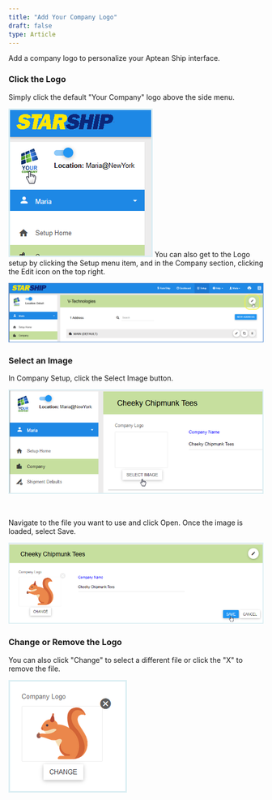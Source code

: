 ```yaml
---
title: "Add Your Company Logo"
draft: false
type: Article
---
```


Add a company logo to personalize your Aptean Ship interface.
### Click the Logo


Simply click the default "Your Company" logo above the side menu.

![](assets/images/ss-wc-0006a.png)
You can also get to the Logo setup by clicking the Setup menu item, and in the Company section, clicking the Edit icon on the top right.

![](assets/images/edit-company.png)
### Select an Image


In Company Setup, click the Select Image button.

![](assets/images/ss-wc-0011.png)

 

Navigate to the file you want to use and click Open. Once the image is loaded, select Save.

![](assets/images/ss-wc-0012.png)
### Change or Remove the Logo


You can also click "Change" to select a different file or click the "X" to remove the file.

![](assets/images/ss-wc-0013.png)

